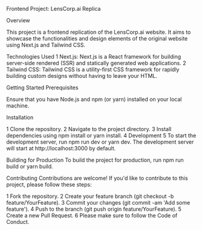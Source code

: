 Frontend Project: LensCorp.ai Replica

Overview 

This project is a frontend replication of the LensCorp.ai website. It aims to showcase the functionalities and design elements of the original website using Next.js and Tailwind CSS.

Technologies Used
1 Next.js: Next.js is a React framework for building server-side rendered (SSR) and statically generated web applications.
2 Tailwind CSS: Tailwind CSS is a utility-first CSS framework for rapidly building custom designs without having to leave your HTML.

Getting Started Prerequisites

Ensure that you have Node.js and npm (or yarn) installed on your local machine.

Installation

1 Clone the repository.
2 Navigate to the project directory.
3 Install dependencies using npm install or yarn install.
4 Development
5 To start the development server, run npm run dev or yarn dev. The development server will start at http://localhost:3000 by default.

Building for Production To build the project for production, run npm run build or yarn build.

Contributing Contributions are welcome! If you'd like to contribute to this project, please follow these steps:

1 Fork the repository.
2 Create your feature branch (git checkout -b feature/YourFeature).
3 Commit your changes (git commit -am 'Add some feature').
4 Push to the branch (git push origin feature/YourFeature).
5 Create a new Pull Request.
6 Please make sure to follow the Code of Conduct.
